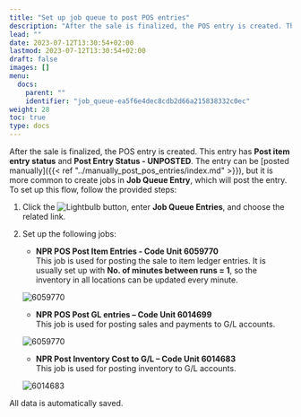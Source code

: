 ```yaml
---
title: "Set up job queue to post POS entries"
description: "After the sale is finalized, the POS entry is created. The entry can be posted manually, but it is more common to create jobs in Job Queue Entry to do this instead."
lead: ""
date: 2023-07-12T13:30:54+02:00
lastmod: 2023-07-12T13:30:54+02:00
draft: false
images: []
menu:
  docs:
    parent: ""
    identifier: "job_queue-ea5f6e4dec8cdb2d66a215838332c0ec"
weight: 28
toc: true
type: docs
---
```


After the sale is finalized, the POS entry is created. This entry has **Post item entry status** and **Post Entry Status - UNPOSTED**. The entry can be [posted manually]({{< ref "../manually_post_pos_entries/index.md" >}}), but it is more common to create jobs in **Job Queue Entry**, which will post the entry. To set up this flow, follow the provided steps:

1. Click the ![Lightbulb](Lightbulb_icon.PNG) button, enter **Job Queue Entries**, and choose the related link.     

2. Set up the following jobs:  

    - **NPR POS Post Item Entries - Code Unit 6059770**    
    This job is used for posting the sale to item ledger entries. It is usually set up with **No. of minutes between runs = 1**, so the inventory in all locations can be updated every minute. 

    ![6059770](6059770.PNG)

    - **NPR POS Post GL entries – Code Unit 6014699**     
     This job is used for posting sales and payments to G/L accounts.

    ![6059770](6014699.PNG)

    - **NPR Post Inventory Cost to G/L – Code Unit 6014683**    
     This job is used for posting inventory to G/L accounts.

     ![6014683](6014683.PNG)

All data is automatically saved.